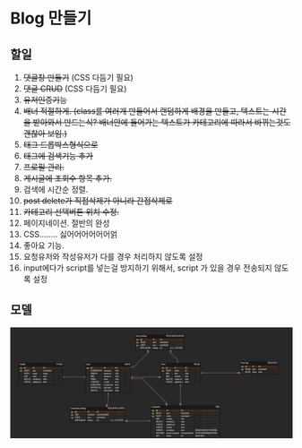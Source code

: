 # Blog 만들기

## 할일

1. ~~댓글창 만들기~~ (CSS 다듬기 필요)
2. ~~댓글 CRUD~~ (CSS 다듬기 필요)
3. ~~유저인증기능~~
4. ~~배너 적절하게. (class를 여러개 만들어서 랜덤하게 배경을 만들고, 텍스트는 시간을 받아와서 만드는식? 배너안에 들어가는 텍스트가 카테고리에 따라서 바뀌는것도 괜찮아 보임.)~~
5. ~~태그 드롭박스형식으로~~
6. ~~태그에 검색기능 추가~~
7. ~~프로필 관리.~~
8. ~~게시글에 조회수 항목 추가.~~
9. 검색에 시간순 정렬.
10. ~~post delete가 직접삭제가 아니라 간접삭제로~~
11. ~~카테고리 선택버튼 위치 수정.~~
12. 페이지네이션. 절반의 완성
13. CSS........ 싫어어어어어어얽
14. 좋아요 기능.
15. 요청유저와 작성유저가 다를 경우 처리하지 않도록 설정
16. input에다가 script를 넣는걸 방지하기 위해서, script 가 있을 경우 전송되지 않도록 설정

## 모델
<img src="./readme/model.png">

